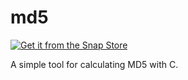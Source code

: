 # md5

[![Get it from the Snap Store](https://snapcraft.io/static/images/badges/en/snap-store-black.svg)](https://snapcraft.io/md5-console)

A simple tool for calculating MD5 with C.
